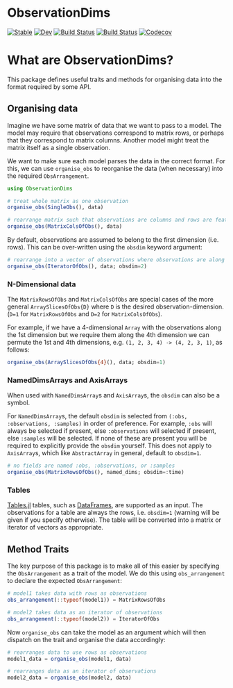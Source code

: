 # ObservationDims

[![Stable](https://img.shields.io/badge/docs-stable-blue.svg)](https://invenia.github.io/ObservationDims.jl/stable)
[![Dev](https://img.shields.io/badge/docs-dev-blue.svg)](https://invenia.github.io/ObservationDims.jl/dev)
[![Build Status](https://travis-ci.com/invenia/ObservationDims.jl.svg?branch=master)](https://travis-ci.com/invenia/ObservationDims.jl)
[![Build Status](https://ci.appveyor.com/api/projects/status/github/invenia/ObservationDims.jl?svg=true)](https://ci.appveyor.com/project/invenia/ObservationDims-jl)
[![Codecov](https://codecov.io/gh/invenia/ObservationDims.jl/branch/master/graph/badge.svg)](https://codecov.io/gh/invenia/ObservationDims.jl)

# What are ObservationDims?

This package defines useful traits and methods for organising data into the format required by some API.

## Organising data

Imagine we have some matrix of data that we want to pass to a model.
The model may require that observations correspond to matrix rows, or perhaps that they correspond to matrix columns.
Another model might treat the matrix itself as a single observation.

We want to make sure each model parses the data in the correct format.
For this, we can use `organise_obs` to reorganise the data (when necessary) into the required `ObsArrangement`.

```julia
using ObservationDims

# treat whole matrix as one observation
organise_obs(SingleObs(), data)

# rearrange matrix such that observations are columns and rows are features
organise_obs(MatrixColsOfObs(), data)
```

By default, observations are assumed to belong to the first dimension (i.e. rows).
This can be over-written using the `obsdim` keyword argument:

```julia
# rearrange into a vector of observations where observations are along the 2nd dimension (cols)
organise_obs(IteratorOfObs(), data; obsdim=2)
```

### N-Dimensional data
The `MatrixRowsOfObs` and `MatrixColsOfObs` are special cases of the more general `ArraySlicesOfObs{D}` where `D` is the desired observation-dimension.
(`D=1` for `MatrixRowsOfObs` and `D=2` for `MatrixColsOfObs`).

For example, if we have a 4-dimensional `Array` with the observations along the 1st dimension but we require them along the 4th dimension we can permute the 1st and 4th dimensions, e.g. `(1, 2, 3, 4) -> (4, 2, 3, 1)`, as follows:

```julia
organise_obs(ArraySlicesOfObs{4}(), data; obsdim=1)
```

### NamedDimsArrays and AxisArrays

When used with `NamedDimsArray`s and `AxisArray`s, the `obsdim` can also be a symbol.

For `NamedDimsArray`s, the default `obsdim` is selected from `(:obs, :observations, :samples)` in order of preference.
For example, `:obs` will always be selected if present, else `:observations` will selected if present, else `:samples` will be selected.
If none of these are present you will be required to explicitly provide the `obsdim` yourself.
This does not apply to `AxisArray`s, which like `AbstractArray` in general, default to `obsdim=1`.

```julia
# no fields are named :obs, :observations, or :samples
organise_obs(MatrixRowsOfObs(), named_dims; obsdim=:time)
```

### Tables
[Tables.jl](https://github.com/JuliaData/Tables.jl) tables, such as [DataFrames](https://github.com/JuliaData/DataFrames.jl/), are supported as an input.
The observations for a table are always the rows, i.e. `obsdim=1` (warning will be given if you specify otherwise).
The table will be converted into a matrix or iterator of vectors as appropriate.

## Method Traits

The key purpose of this package is to make all of this easier by specifying the `ObsArrangement` as a trait of the model.
We do this using `obs_arrangement` to declare the expected `ObsArrangement`:

```julia
# model1 takes data with rows as observations
obs_arrangement(::typeof(model1)) = MatrixRowsOfObs

# model2 takes data as an iterator of observations
obs_arrangement(::typeof(model2)) = IteratorOfObs
```

Now `organise_obs` can take the model as an argument which will then dispatch on the trait and organise the data accordingly:

```julia
# rearranges data to use rows as observations
model1_data = organise_obs(model1, data)

# rearranges data as an iterator of observations
model2_data = organise_obs(model2, data)
```
